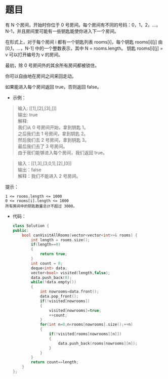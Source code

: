 # 题目
有 N 个房间，开始时你位于 0 号房间。每个房间有不同的号码：0，1，2，...，N-1，并且房间里可能有一些钥匙能使你进入下一个房间。

在形式上，对于每个房间 i 都有一个钥匙列表 rooms[i]，每个钥匙 rooms[i][j] 由 [0,1，...，N-1] 中的一个整数表示，其中 N = rooms.length。 钥匙 rooms[i][j] = v 可以打开编号为 v 的房间。

最初，除 0 号房间外的其余所有房间都被锁住。

你可以自由地在房间之间来回走动。

如果能进入每个房间返回 true，否则返回 false。

* 示例：
>输入: [[1],[2],[3],[]]<br>
输出: true<br>
解释:  <br>
我们从 0 号房间开始，拿到钥匙 1。<br>
之后我们去 1 号房间，拿到钥匙 2。<br>
然后我们去 2 号房间，拿到钥匙 3。<br>
最后我们去了 3 号房间。<br>
由于我们能够进入每个房间，我们返回 true。


>输入：[[1,3],[3,0,1],[2],[0]]<br>
输出：false<br>
解释：我们不能进入 2 号房间。

提示：

    1 <= rooms.length <= 1000
    0 <= rooms[i].length <= 1000
    所有房间中的钥匙数量总计不超过 3000。

* 代码：
    ```C++
    class Solution {
    public:
        bool canVisitAllRooms(vector<vector<int>>& rooms) {
            int length = rooms.size();
            if(length==0)
            {
                return true;
            }
            int count = 0;
            deque<int> data;
            vector<bool> visited(length,false);
            data.push_back(0);
            while(!data.empty())
            {
                int nowrooms=data.front();
                data.pop_front();
                if(!visited[nowrooms])
                {
                    visited[nowrooms]=true;
                    ++count;
                }
                for(int n=0;n<rooms[nowrooms].size();++n)
                {
                    if(!visited[rooms[nowrooms][n]])
                    {
                        data.push_back(rooms[nowrooms][n]);
                    }
                }
            }
            return count==length;
        }
    };
    ```
